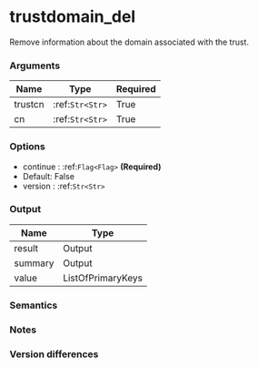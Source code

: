 [//]: # (THE CONTENT BELOW IS GENERATED. DO NOT EDIT.)
# trustdomain_del
Remove information about the domain associated with the trust.

### Arguments
|Name|Type|Required
|-|-|-
|trustcn|:ref:`Str<Str>`|True
|cn|:ref:`Str<Str>`|True

### Options
* continue : :ref:`Flag<Flag>` **(Required)**
 * Default: False
* version : :ref:`Str<Str>`

### Output
|Name|Type
|-|-
|result|Output
|summary|Output
|value|ListOfPrimaryKeys

[//]: # (ADD YOUR NOTES BELOW. THESE WILL BE PICKED EVERY TIME THE DOCS ARE REGENERATED. //end)
### Semantics

### Notes

### Version differences